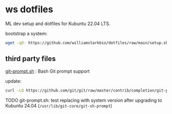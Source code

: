 # ws dotfiles

ML dev setup and dotfiles for Kubuntu 22.04 LTS.

bootstrap a system:
```bash
wget -qO- https://github.com/williamstarkbio/dotfiles/raw/main/setup.sh | bash
```


## third party files

[git-prompt.sh](https://github.com/git/git/blob/master/contrib/completion/git-prompt.sh) : Bash Git prompt support

update:
```bash
curl -LO https://github.com/git/git/raw/master/contrib/completion/git-prompt.sh
```

TODO git-prompt.sh: test replacing with system version after upgrading to Kubuntu 24.04 (`/usr/lib/git-core/git-sh-prompt`)
